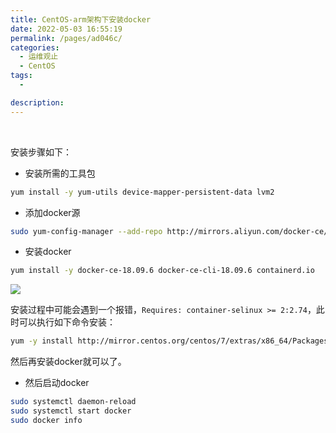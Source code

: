 ```yaml
---
title: CentOS-arm架构下安装docker
date: 2022-05-03 16:55:19
permalink: /pages/ad046c/
categories:
  - 运维观止
  - CentOS
tags:
  -

description:
---
```


<br><ArticleTopAd></ArticleTopAd>



安装步骤如下：

- 安装所需的工具包

```sh
yum install -y yum-utils device-mapper-persistent-data lvm2
```
- 添加docker源

```sh
sudo yum-config-manager --add-repo http://mirrors.aliyun.com/docker-ce/linux/centos/docker-ce.repo
```

- 安装docker

```sh
yum install -y docker-ce-18.09.6 docker-ce-cli-18.09.6 containerd.io
```

![](http://t.eryajf.net/imgs/2022/05/1cab6963969618be.jpg)

安装过程中可能会遇到一个报错，`Requires: container-selinux >= 2:2.74`，此时可以执行如下命令安装：

```sh
yum -y install http://mirror.centos.org/centos/7/extras/x86_64/Packages/container-selinux-2.107-3.el7.noarch.rpm
```

然后再安装docker就可以了。

- 然后启动docker

```sh
sudo systemctl daemon-reload
sudo systemctl start docker
sudo docker info
```

<br><ArticleTopAd></ArticleTopAd>
